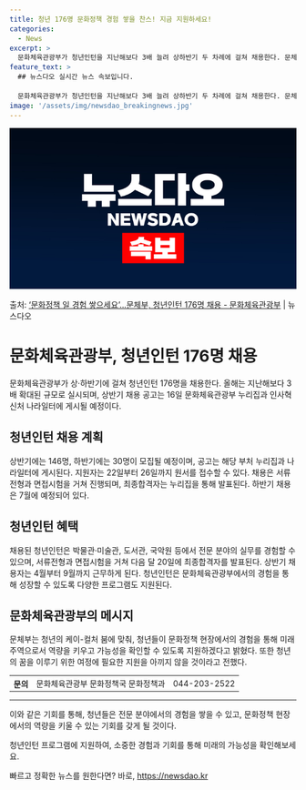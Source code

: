 ```yaml
---
title: 청년 176명 문화정책 경험 쌓을 찬스! 지금 지원하세요!
categories:
  - News
excerpt: >
  문화체육관광부가 청년인턴을 지난해보다 3배 늘려 상하반기 두 차례에 걸쳐 채용한다. 문체부는 문체부 본부와 …
feature_text: >
  ## 뉴스다오 실시간 뉴스 속보입니다.

  문화체육관광부가 청년인턴을 지난해보다 3배 늘려 상하반기 두 차례에 걸쳐 채용한다. 문체부는 문체부 본부와 …
image: '/assets/img/newsdao_breakingnews.jpg'
---
```


![뉴스다오 속보](/assets/img/newsdao_breakingnews.jpg)

<p>출처: <a href="https://newsdao.kr/3161" rel="dofollow">‘문화정책 일 경험 쌓으세요’…문체부, 청년인턴 176명 채용 - 문화체육관광부</a> | 뉴스다오</p>

<h1>문화체육관광부, 청년인턴 176명 채용</h1>
<p data-ke-size="size16">문화체육관광부가 상·하반기에 걸쳐 청년인턴 176명을 채용한다. 올해는 지난해보다 3배 확대된 규모로 실시되며, 상반기 채용 공고는 16일 문화체육관광부 누리집과 인사혁신처 나라일터에 게시될 예정이다.</p>

<h2 data-ke-size="size26">청년인턴 채용 계획</h2>
<p data-ke-size="size16">상반기에는 146명, 하반기에는 30명이 모집될 예정이며, 공고는 해당 부처 누리집과 나라일터에 게시된다. 지원자는 22일부터 26일까지 원서를 접수할 수 있다. 채용은 서류전형과 면접시험을 거쳐 진행되며, 최종합격자는 누리집을 통해 발표된다. 하반기 채용은 7월에 예정되어 있다.</p>

<h2 data-ke-size="size26">청년인턴 혜택</h2>
<p data-ke-size="size16">채용된 청년인턴은 박물관·미술관, 도서관, 국악원 등에서 전문 분야의 실무를 경험할 수 있으며, 서류전형과 면접시험을 거쳐 다음 달 20일에 최종합격자를 발표된다. 상반기 채용자는 4월부터 9월까지 근무하게 된다. 청년인턴은 문화체육관광부에서의 경험을 통해 성장할 수 있도록 다양한 프로그램도 지원된다.</p>

<h2 data-ke-size="size26">문화체육관광부의 메시지</h2>
<p data-ke-size="size16">문체부는 청년의 케이-컬처 붐에 맞춰, 청년들이 문화정책 현장에서의 경험을 통해 미래 주역으로서 역량을 키우고 가능성을 확인할 수 있도록 지원하겠다고 밝혔다. 또한 청년의 꿈을 이루기 위한 여정에 필요한 지원을 아끼지 않을 것이라고 전했다.</p>

<table>
	<tr>
		<th>문의</th>
		<td>문화체육관광부 문화정책국 문화정책과</td>
		<td>044-203-2522</td>
	</tr>
</table>

<hr>

<p data-ke-size="size16">이와 같은 기회를 통해, 청년들은 전문 분야에서의 경험을 쌓을 수 있고, 문화정책 현장에서의 역량을 키울 수 있는 기회를 갖게 될 것이다.</p>
<p data-ke-size="size16">청년인턴 프로그램에 지원하여, 소중한 경험과 기회를 통해 미래의 가능성을 확인해보세요.</p> 

빠르고 정확한 뉴스를 원한다면? 바로, <a href="https://newsdao.kr" rel="dofollow">https://newsdao.kr</a>


